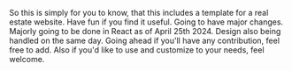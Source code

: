 So this is simply for you to know, that this includes a template for a real estate website.
Have fun if you find it useful.
Going to have major changes.
Majorly going to be done in React as of April 25th 2024.
Design also being handled on the same day.
Going ahead if you'll have any contribution, feel free to add.
Also if you'd like to use and customize to your needs, feel welcome.